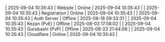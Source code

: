 | 2025-09-04 10:35:43 | Website | Online | 2025-09-04 10:35:43 |
| 2025-09-04 10:35:43 | Registration | Online | 2025-09-04 10:35:43 |
| 2025-09-04 10:35:43 | Auth Server | Offline | 2025-08-18 09:33:31 |
| 2025-09-04 10:35:43 | Kezan (PvE) | Offline | 2025-08-03 17:58:02 |
| 2025-09-04 10:35:43 | Gurubashi (PvP) | Offline | 2025-08-23 21:44:06 |
| 2025-09-04 10:35:43 | Cloudflare | Online | 2025-09-04 10:35:43 |
